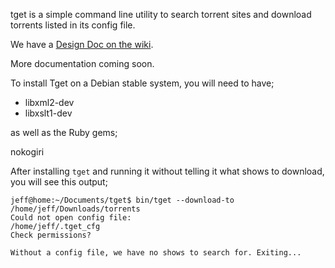 tget is a simple command line utility to search torrent sites and download torrents listed in its config file.

We have a [Design Doc on the wiki](https://github.com/jeffWelling/tget/wiki/Design-Doc).

More documentation coming soon.


To install Tget on a Debian stable system, you will need to have;

- libxml2-dev
- libxslt1-dev

as well as the Ruby gems;

nokogiri



After installing `tget` and running it without telling it what shows to download, you will see this output;

	jeff@home:~/Documents/tget$ bin/tget --download-to /home/jeff/Downloads/torrents 
	Could not open config file: 
	/home/jeff/.tget_cfg
	Check permissions?

	Without a config file, we have no shows to search for. Exiting...

